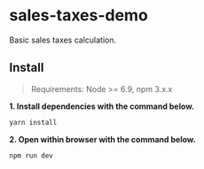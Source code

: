 # sales-taxes-demo
Basic sales taxes calculation.

## Install

> Requirements: Node >= 6.9, npm 3.x.x

**1. Install dependencies with the command below.**

``` bash
yarn install
```

**2. Open within browser with the command below.**

``` bash
npm run dev
```
